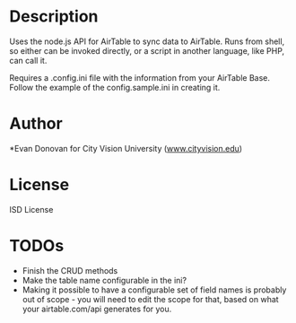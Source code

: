 Description
===========

Uses the node.js API for AirTable to sync data to AirTable.
Runs from shell, so either can be invoked directly, or a script
in another language, like PHP, can call it.

Requires a .config.ini file with the information from your AirTable Base.
Follow the example of the config.sample.ini in creating it.

Author
======
*Evan Donovan for City Vision University (www.cityvision.edu)

License
========
ISD License

TODOs
=====

* Finish the CRUD methods
* Make the table name configurable in the ini?
* Making it possible to have a configurable set of field names is probably
  out of scope - you will need to edit the scope for that,
  based on what your airtable.com/api generates for you.
